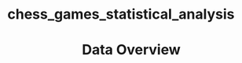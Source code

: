 # chess_games_statistical_analysis

# <h1><center><span font color="#9FC9C9">Data Overview</font></center></h1>
